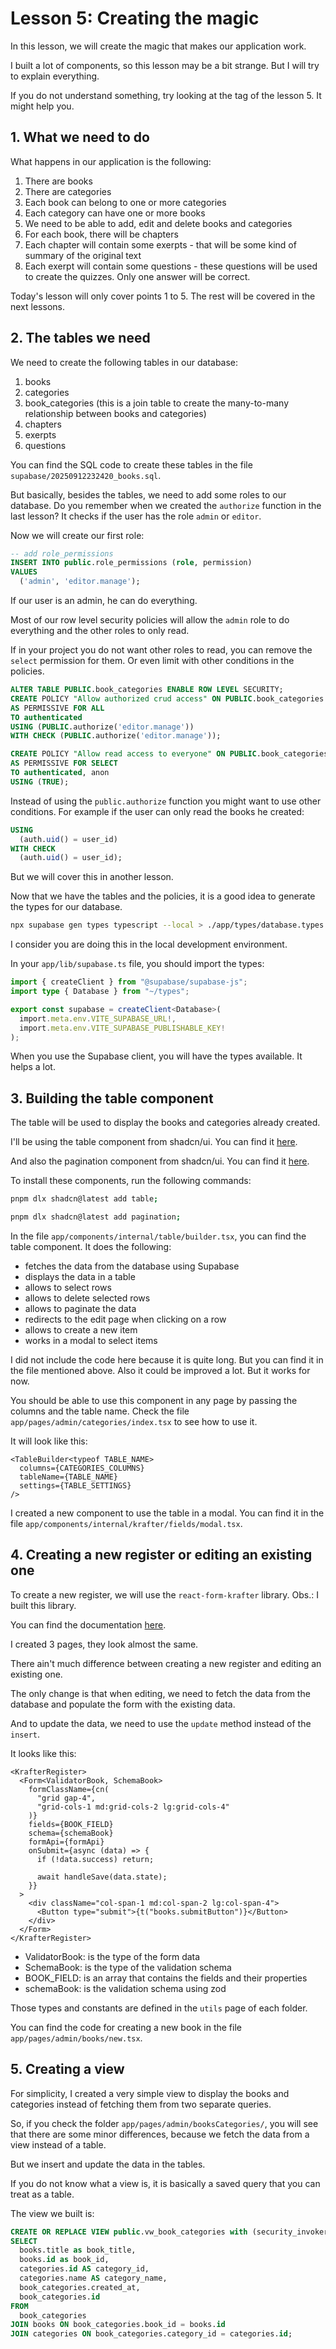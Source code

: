 # Lesson 5: Creating the magic

In this lesson, we will create the magic that makes our application work.

I built a lot of components, so this lesson may be a bit strange. But I will try to explain everything.

If you do not understand something, try looking at the tag of the lesson 5. It might help you.

## 1. What we need to do

What happens in our application is the following:

1. There are books
2. There are categories
3. Each book can belong to one or more categories
4. Each category can have one or more books
5. We need to be able to add, edit and delete books and categories
6. For each book, there will be chapters
7. Each chapter will contain some exerpts - that will be some kind of summary of the original text
8. Each exerpt will contain some questions - these questions will be used to create the quizzes. Only one answer will be correct.

Today's lesson will only cover points 1 to 5. The rest will be covered in the next lessons.

## 2. The tables we need

We need to create the following tables in our database:

1. books
2. categories
3. book_categories (this is a join table to create the many-to-many relationship between books and categories)
4. chapters
5. exerpts
6. questions

You can find the SQL code to create these tables in the file `supabase/20250912232420_books.sql`.

But basically, besides the tables, we need to add some roles to our database.
Do you remember when we created the `authorize` function in the last lesson?
It checks if the user has the role `admin` or `editor`.

Now we will create our first role:

```sql
-- add role_permissions
INSERT INTO public.role_permissions (role, permission)
VALUES
  ('admin', 'editor.manage');
```

If our user is an admin, he can do everything.

Most of our row level security policies will allow the `admin` role to do everything and the other roles to only read.

If in your project you do not want other roles to read, you can remove the `select` permission for them.
Or even limit with other conditions in the policies.

```sql
ALTER TABLE PUBLIC.book_categories ENABLE ROW LEVEL SECURITY;
CREATE POLICY "Allow authorized crud access" ON PUBLIC.book_categories
AS PERMISSIVE FOR ALL
TO authenticated
USING (PUBLIC.authorize('editor.manage'))
WITH CHECK (PUBLIC.authorize('editor.manage'));

CREATE POLICY "Allow read access to everyone" ON PUBLIC.book_categories
AS PERMISSIVE FOR SELECT
TO authenticated, anon
USING (TRUE);
```

Instead of using the `public.authorize` function you might want to use other conditions.
For example if the user can only read the books he created:

```sql
USING
  (auth.uid() = user_id)
WITH CHECK
  (auth.uid() = user_id);
```

But we will cover this in another lesson.

Now that we have the tables and the policies, it is a good idea to generate the types for our database.

```bash
npx supabase gen types typescript --local > ./app/types/database.types.ts
```

I consider you are doing this in the local development environment.

In your `app/lib/supabase.ts` file, you should import the types:

```ts
import { createClient } from "@supabase/supabase-js";
import type { Database } from "~/types";

export const supabase = createClient<Database>(
  import.meta.env.VITE_SUPABASE_URL!,
  import.meta.env.VITE_SUPABASE_PUBLISHABLE_KEY!
);
```

When you use the Supabase client, you will have the types available. It helps a lot.

## 3. Building the table component

The table will be used to display the books and categories already created.

I'll be using the table component from shadcn/ui. You can find it [here](https://ui.shadcn.com/docs/components/table).

And also the pagination component from shadcn/ui. You can find it [here](https://ui.shadcn.com/docs/components/pagination).

To install these components, run the following commands:

```bash
pnpm dlx shadcn@latest add table;

pnpm dlx shadcn@latest add pagination;
```

In the file `app/components/internal/table/builder.tsx`, you can find the table component.
It does the following:

- fetches the data from the database using Supabase
- displays the data in a table
- allows to select rows
- allows to delete selected rows
- allows to paginate the data
- redirects to the edit page when clicking on a row
- allows to create a new item
- works in a modal to select items

I did not include the code here because it is quite long. But you can find it in the file mentioned above.
Also it could be improved a lot. But it works for now.

You should be able to use this component in any page by passing the columns and the table name.
Check the file `app/pages/admin/categories/index.tsx` to see how to use it.

It will look like this:

```tsx
<TableBuilder<typeof TABLE_NAME>
  columns={CATEGORIES_COLUMNS}
  tableName={TABLE_NAME}
  settings={TABLE_SETTINGS}
/>
```

I created a new component to use the table in a modal. You can find it in the file `app/components/internal/krafter/fields/modal.tsx`.

## 4. Creating a new register or editing an existing one

To create a new register, we will use the `react-form-krafter` library.
Obs.: I built this library.

You can find the documentation [here](https://react-form-krafter.vercel.app/).

I created 3 pages, they look almost the same. 

There ain't much difference between creating a new register and editing an existing one.

The only change is that when editing, we need to fetch the data from the database and populate the form with the existing data.

And to update the data, we need to use the `update` method instead of the `insert`.

It looks like this:

```tsx
<KrafterRegister>
  <Form<ValidatorBook, SchemaBook>
    formClassName={cn(
      "grid gap-4",
      "grid-cols-1 md:grid-cols-2 lg:grid-cols-4"
    )}
    fields={BOOK_FIELD}
    schema={schemaBook}
    formApi={formApi}
    onSubmit={async (data) => {
      if (!data.success) return;

      await handleSave(data.state);
    }}
  >
    <div className="col-span-1 md:col-span-2 lg:col-span-4">
      <Button type="submit">{t("books.submitButton")}</Button>
    </div>
  </Form>
</KrafterRegister>
```
- ValidatorBook: is the type of the form data
- SchemaBook: is the type of the validation schema
- BOOK_FIELD: is an array that contains the fields and their properties
- schemaBook: is the validation schema using zod

Those types and constants are defined in the `utils` page of each folder.

You can find the code for creating a new book in the file `app/pages/admin/books/new.tsx`.

## 5. Creating a view
For simplicity, I created a very simple view to display the books and categories instead of fetching them from two separate queries.

So, if you check the folder `app/pages/admin/booksCategories/`, you will see that there are some minor differences, because we fetch the data from a view instead of a table.

But we insert and update the data in the tables.

If you do not know what a view is, it is basically a saved query that you can treat as a table.

The view we built is:

```sql
CREATE OR REPLACE VIEW public.vw_book_categories with (security_invoker = true) AS
SELECT
  books.title as book_title,
  books.id as book_id,
  categories.id AS category_id,
  categories.name AS category_name,
  book_categories.created_at,
  book_categories.id
FROM
  book_categories
JOIN books ON book_categories.book_id = books.id
JOIN categories ON book_categories.category_id = categories.id;
```
